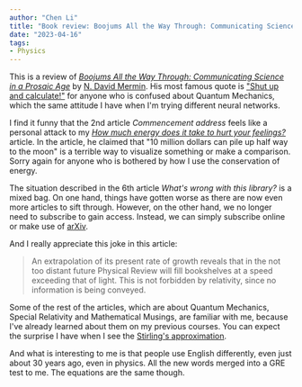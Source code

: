 ```yaml
---
author: "Chen Li"
title: "Book review: Boojums All the Way Through: Communicating Science in a Prosaic Age"
date: "2023-04-16"
tags: 
- Physics
---
```


This is a review of [_Boojums All the Way Through: Communicating Science in a Prosaic Age_](http://www.cambridge.org/catalogue/catalogue.asp?isbn=0521388805) by [N. David Mermin](https://mermin.lassp.cornell.edu/). His most famous quote is ["Shut up and calculate!"](https://physicstoday.scitation.org/doi/10.1063/1.1768652) for anyone who is confused about Quantum Mechanics, which the same attitude I have when I'm trying different neural networks.

I find it funny that the 2nd article _Commencement address_ feels like a personal attack to my [_How much energy does it take to hurt your feelings?_](https://chenli2049.github.io/posts/20230314-how-much-energy-does-it-take-to-hurt-your-feelings/) article. In the article, he claimed that "10 million dollars can pile up half way to the moon" is a terrible way to visualize something or make a comparison. Sorry again for anyone who is bothered by how I use the conservation of energy.

The situation described in the 6th article _What's wrong with this library?_ is a mixed bag. On one hand, things have gotten worse as there are now even more articles to sift through. However, on the other hand, we no longer need to subscribe to gain access. Instead, we can simply subscribe online or make use of [arXiv](https://arxiv.org/).

And I really appreciate this joke in this article:

>An extrapolation of its present rate of growth reveals that in the not too distant future Physical Review will fill bookshelves at a speed exceeding that of light. This is not forbidden by relativity, since no information is being conveyed.

Some of the rest of the articles, which are about Quantum Mechanics, Special Relativity and Mathematical Musings, are familiar with me, because I've already learned about them on my previous courses. You can expect the surprise I have when I see the [Stirling's approximation](https://en.wikipedia.org/wiki/Stirling%27s_approximation).

And what is interesting to me is that people use English differently, even just about 30 years ago, even in physics. All the new words merged into a GRE test to me. The equations are the same though.